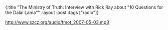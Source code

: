 {:title "The Ministry of Truth: Interview with Rick Ray about \"10 Questions for the Dalai Lama\""
:layout :post
:tags  ["radio"]}

<http://www.szcz.org/audio/tmot_2007-05-03.mp3>

